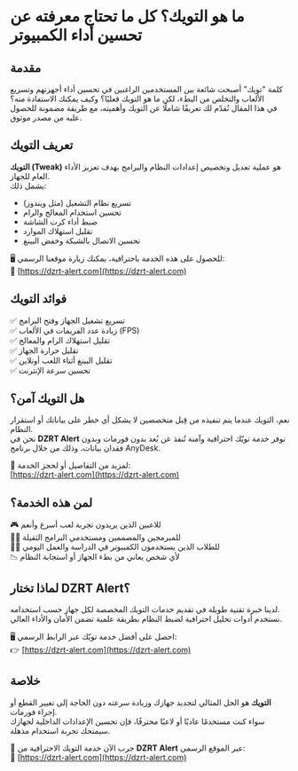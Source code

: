 # ما هو التويك؟ كل ما تحتاج معرفته عن تحسين أداء الكمبيوتر

## مقدمة
كلمة "تويك" أصبحت شائعة بين المستخدمين الراغبين في تحسين أداء أجهزتهم وتسريع الألعاب والتخلص من البطء، لكن ما هو التويك فعليًا؟ وكيف يمكنك الاستفادة منه؟  
في هذا المقال نُقدّم لك تعريفًا شاملًا عن التويك وأهميته، مع طريقة مضمونة للحصول عليه من مصدر موثوق.

## تعريف التويك
**التويك (Tweak)** هو عملية تعديل وتخصيص إعدادات النظام والبرامج بهدف تعزيز الأداء العام للجهاز.  
يشمل ذلك:

- تسريع نظام التشغيل (مثل ويندوز)
- تحسين استخدام المعالج والرام
- ضبط أداء كرت الشاشة
- تقليل استهلاك الموارد
- تحسين الاتصال بالشبكة وخفض البينغ

🖥️ للحصول على هذه الخدمة باحترافية، يمكنك زيارة موقعنا الرسمي:  
🔗 [https://dzrt-alert.com](https://dzrt-alert.com)

## فوائد التويك
✅ تسريع تشغيل الجهاز وفتح البرامج  
✅ زيادة عدد الفريمات في الألعاب (FPS)  
✅ تقليل استهلاك الرام والمعالج  
✅ تقليل حرارة الجهاز  
✅ تقليل البينغ أثناء اللعب أونلاين  
✅ تحسين سرعة الإنترنت  

## هل التويك آمن؟
نعم، التويك عندما يتم تنفيذه من قِبل متخصصين لا يشكل أي خطر على بياناتك أو استقرار النظام.  
نحن في **DZRT Alert** نوفر خدمة تويّك احترافية وآمنة تُنفذ عن بُعد بدون فورمات وبدون فقدان بيانات، وذلك من خلال برنامج AnyDesk.

🔗 لمزيد من التفاصيل أو لحجز الخدمة:  
[https://dzrt-alert.com](https://dzrt-alert.com)

## لمن هذه الخدمة؟
🎮 للاعبين الذين يريدون تجربة لعب أسرع وأنعم  
👨‍💻 للمبرمجين والمصممين ومستخدمي البرامج الثقيلة  
🧑‍🎓 للطلاب الذين يستخدمون الكمبيوتر في الدراسة والعمل اليومي  
📉 لأي شخص يعاني من بطء الجهاز أو استجابة النظام  

## لماذا تختار DZRT Alert؟
لدينا خبرة تقنية طويلة في تقديم خدمات التويك المخصصة لكل جهاز حسب استخدامه.  
نستخدم أدوات تحليل احترافية لضبط النظام بطريقة علمية تضمن الأمان والأداء العالي.

🖥️ احصل على أفضل خدمة تويّك عبر الرابط الرسمي:  
👉 [https://dzrt-alert.com](https://dzrt-alert.com)

## خلاصة
**التويك** هو الحل المثالي لتجديد جهازك وزيادة سرعته دون الحاجة إلى تغيير القطع أو إجراء فورمات.  
سواء كنت مستخدمًا عاديًا أو لاعبًا محترفًا، فإن تحسين الإعدادات الداخلية لجهازك سيمنحك تجربة استخدام مذهلة.

🎯 جرب الآن خدمة التويك الاحترافية من **DZRT Alert** عبر الموقع الرسمي:  
🔗 [https://dzrt-alert.com](https://dzrt-alert.com)
